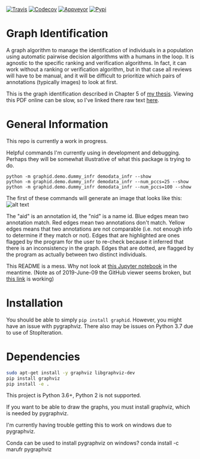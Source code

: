 [![Travis](https://img.shields.io/travis/Erotemic/graphid/master.svg?label=Travis%20CI)](https://travis-ci.org/Erotemic/graphid)
[![Codecov](https://codecov.io/github/Erotemic/graphid/badge.svg?branch=master&service=github)](https://codecov.io/github/Erotemic/graphid?branch=master)
[![Appveyor](https://ci.appveyor.com/api/projects/status/github/Erotemic/graphid?svg=True)](https://ci.appveyor.com/project/Erotemic/graphid/branch/master)
[![Pypi](https://img.shields.io/pypi/v/graphid.svg)](https://pypi.python.org/pypi/graphid)

# Graph Identification

A graph algorithm to manage the identification of individuals in a population
using automatic pairwise decision algorithms with a humans in the loop.  It is
agnostic to the specific ranking and verification algorithms. In fact, it can
work without a ranking or verification algorithm, but in that case all reviews
will have to be manual, and it will be difficult to prioritize which pairs of
annotations (typically images) to look at first.

This is the graph identification described in Chapter 5 of [my thesis](https://github.com/Erotemic/crall-thesis-2017/blob/master/crall-thesis_2017-08-10_compressed.pdf). Viewing this PDF online can be slow, so I've linked there raw text [here](https://github.com/Erotemic/crall-thesis-2017/blob/master/chapter5-graphid.tex).


# General Information

This repo is currently a work in progress. 

Helpful commands I'm currently using in development and debugging. Perhaps they
will be somewhat illustrative of what this package is trying to do.

```
python -m graphid.demo.dummy_infr demodata_infr --show
python -m graphid.demo.dummy_infr demodata_infr --num_pccs=25 --show
python -m graphid.demo.dummy_infr demodata_infr --num_pccs=100 --show
```

The first of these commands will generate an image that looks like this: 
![alt text](https://i.imgur.com/CAUJVc5.png "ID-Graph")

The "aid" is an annotation id, the "nid" is a name id. Blue edges mean two annotation match. Red edges mean two annotations don't match. Yellow edges means that two annotations are not comparable (i.e. not enough info to determine if they match or not). Edges that are highlighted are ones flagged by the program for the user to re-check because it inferred that there is an inconsistency in the graph. Edges that are dotted, are flagged by the program as actually between two distinct individuals. 


This README is a mess. 
Why not look at [this Jupyter notebook](notebooks/core_example.ipynb) in the
meantime. (Note as of 2019-June-09 the GitHub viewer seems broken, but 
[this link](https://nbviewer.jupyter.org/github/Erotemic/graphid/blob/master/notebooks/core_example.ipynb)
is working)


# Installation

You should be able to simply `pip install graphid`.
However, you might have an issue with pygraphviz. There also may be issues on Python 3.7 due to use of StopIteration.


# Dependencies

```bash
sudo apt-get install -y graphviz libgraphviz-dev
pip install graphviz
pip install -e . 
```

This project is Python 3.6+, Python 2 is not supported.

If you want to be able to draw the graphs, you must install graphviz, which is
needed by pygraphviz.

I'm currently having trouble getting this to work on windows due to pygraphviz.

Conda can be used to install pygraphviz on windows?
conda install -c marufr pygraphviz
